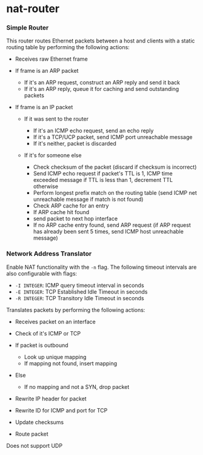 # nat-router

### Simple Router

This router routes Ethernet packets between a host and clients with a static routing table by performing the following actions:

- Receives raw Ethernet frame

- If frame is an ARP packet

  - If it's an ARP request, construct an ARP reply and send it back
  - If it's an ARP reply, queue it for caching and send outstanding packets

- If frame is an IP packet

  - If it was sent to the router

    - If it's an ICMP echo request, send an echo reply
    - If it's a TCP/UCP packet, send ICMP port unreachable message
    - If it's neither, packet is discarded
    
  - If it's for someone else
    
    - Check checksum of the packet (discard if checksum is incorrect)
    - Send ICMP echo request if packet's TTL is 1, ICMP time exceeded message if TTL is less than 1, decrement TTL otherwise
    - Perform longest prefix match on the routing table (send ICMP net unreachable message if match is not found)
    - Check ARP cache for an entry
    - If ARP cache hit found
    - send packet to next hop interface
    - If no ARP cache entry found, send ARP request (if ARP request has already been sent 5 times, send ICMP host unreachable message)

### Network Address Translator

Enable NAT functionality with the `-n` flag. The following timeout intervals are also configurable with flags:

  - `-I INTEGER`: ICMP query timeout interval in seconds
  - `-E INTEGER`: TCP Established Idle Timeout in seconds
  - `-R INTEGER`: TCP Transitory Idle Timeout in seconds

Translates packets by performing the following actions:

- Receives packet on an interface

- Check of it's ICMP or TCP

- If packet is outbound

  - Look up unique mapping
  - If mapping not found, insert mapping

- Else

  - If no mapping and not a SYN, drop packet

- Rewrite IP header for packet

- Rewrite ID for ICMP and port for TCP

- Update checksums

- Route packet

Does not support UDP
